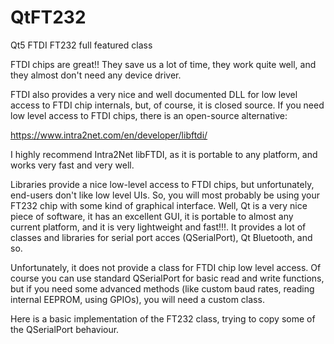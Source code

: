 # QtFT232
Qt5 FTDI FT232 full featured class

FTDI chips are great!! They save us a lot of time, they work quite well, and they almost don't need any device driver.
 

FTDI also provides a very nice and well documented DLL for low level access to FTDI chip internals, but, of course, it is closed source. If you need low level access to FTDI chips, there is an open-source alternative:

https://www.intra2net.com/en/developer/libftdi/

 
I highly recommend Intra2Net libFTDI, as it is portable to any platform, and works very fast and very well.

 
Libraries provide a nice low-level access to FTDI chips, but unfortunately, end-users don't like low level UIs. So, you will most probably be using your FT232 chip with some kind of graphical interface. Well, Qt is a very nice piece of software, it has an excellent GUI, it is portable to almost any current platform, and it is very lightweight and fast!!!. It provides a lot of classes and libraries for serial port acces (QSerialPort), Qt Bluetooth, and so.

Unfortunately, it does not provide a class for FTDI chip low level access. Of course you can use standard QSerialPort for basic read and write functions, but if you need some advanced methods (like custom baud rates, reading internal EEPROM, using GPIOs), you will need a custom class.
 

Here is a basic implementation of the FT232 class, trying to copy some of the QSerialPort behaviour.
